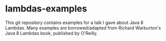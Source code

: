 lambdas-examples
========================

This git repository contains examples for a talk I gave about Java 8 Lambdas. Many examples 
are borrowed/adapted from Richard Warburton's Java 8 Lambdas book, published by O'Reilly.
